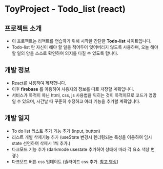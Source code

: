 # ToyProject - Todo_list (react)
## 프로젝트 소개
- 이 프로젝트는 리액트를 연습하기 위해 시작한 간단한 __Todo-list__ 사이트입니다.
- Todo-list 란 자신이 해야 할 일을 적어두어 잊어버리지 않도록 사용하며, 오늘 해야할 일의 양을 스스로 확인하여 의지를 다질 수 있도록 합니다.
## 개발 정보
- React를 사용하여 제작합니다.
- 이후 __firebase__ 를 이용하여 사용자의 정보를 따로 저장할 계획입니다.
- 서비스가 목적이 아닌 html, css, js 사용법을 익히는 것이 목적이므로 코드가 엉망일 수 있으며, 시간날 때 꾸준히 수정하고 여러 기능을 추가할 계획입니다.
## 개발 일지
- To do list 리스트 추가 기능 추가 (input, button)
- 리스트 개별 삭제기능 추가 (useState 변경시 렌더링되는 특성을 이용하여 임시 state 선언하여 삭제시 1씩 추가.)
- 다크모드 기능 추가 (darkmode usestate 추가하여 상태에 따라 각 요소 색상 변경.)
- 다크모드 버튼 css 업데이트 (슬라이드 css 추가. [참고 영상](https://www.youtube.com/watch?v=IGzhnFDcSsw))